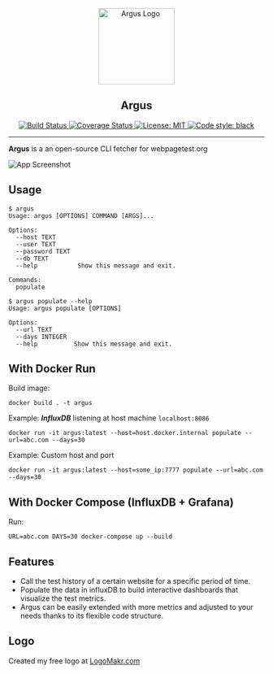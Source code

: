 <p align="center">
<img alt="Argus Logo" src="https://drive.google.com/uc?export=view&id=1Jn7ceHJBfSzZct0c7s6NarySQVffswWs" height="150">
</p>

<h2 align="center">Argus</h2>

<p align="center">
<a href="https://travis-ci.com/aliariff/argus">
  <img alt="Build Status" src="https://travis-ci.com/aliariff/argus.svg?branch=master">
</a>
<a href="https://codecov.io/gh/aliariff/argus">
  <img alt="Coverage Status" src="https://codecov.io/gh/aliariff/argus/branch/master/graph/badge.svg" />
</a>
<a href="https://github.com/aliariff/argus/blob/master/LICENSE">
  <img alt="License: MIT" src="https://black.readthedocs.io/en/stable/_static/license.svg">
</a>
<a href="https://github.com/ambv/black">
  <img alt="Code style: black" src="https://img.shields.io/badge/code%20style-black-000000.svg">
</a>
</p>

<hr>

**Argus** is a an open-source CLI fetcher for webpagetest.org

![App Screenshot](https://drive.google.com/uc?export=view&id=1XT4W0HS65Af-sMZHAAvxGTI59TXoY81T)

Usage
-----
```
$ argus
Usage: argus [OPTIONS] COMMAND [ARGS]...

Options:
  --host TEXT
  --user TEXT
  --password TEXT
  --db TEXT
  --help           Show this message and exit.

Commands:
  populate
```

```
$ argus populate --help
Usage: argus populate [OPTIONS]

Options:
  --url TEXT
  --days INTEGER
  --help          Show this message and exit.
```

With Docker Run
---------------

Build image:
```
docker build . -t argus
```

Example: ***InfluxDB*** listening at host machine `localhost:8086`
```
docker run -it argus:latest --host=host.docker.internal populate --url=abc.com --days=30
```

Example: Custom host and port
```
docker run -it argus:latest --host=some_ip:7777 populate --url=abc.com --days=30
```

With Docker Compose (InfluxDB + Grafana)
----------------------------------------

Run:
```
URL=abc.com DAYS=30 docker-compose up --build
```

Features
--------

- Call the test history of a certain website for a specific period of time.
- Populate the data in influxDB to build interactive dashboards that visualize the test metrics.
- Argus can be easily extended with more metrics and adjusted to your needs thanks to its flexible code structure. 

Logo
----

Created my free logo at [LogoMakr.com](https://logomakr.com)
